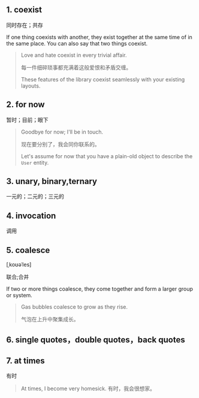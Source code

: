 ## 1. coexist

同时存在；共存

If one thing coexists with another, they exist together at the same time of in the same place. You can also say that two things coexist.

> Love and hate coexist in every trivial affair.
> 
> 每一件细碎琐事都充满着这般爱恨和矛盾交缠。
> 
> These features of the library coexist seamlessly with your existing layouts.

## 2. for now

暂时；目前；眼下

> Goodbye for now; I'll be in touch.
> 
> 现在要分别了，我会同你联系的。
> 
> Let's assume for now that you have a plain-old object to describe the `User` entity.

## 3. unary, binary,ternary

一元的；二元的；三元的

## 4. invocation

调用

## 5. coalesce

[ˌkoʊəˈles]

联合;合并

If two or more things coalesce, they come together and form a larger group or system.

> Gas bubbles coalesce to grow as they rise.
> 
> 气泡在上升中聚集成长。

## 6. single quotes，double quotes，back quotes



## 7. at times

有时

> At times, I become very homesick. 有时，我会很想家。
